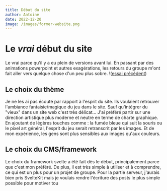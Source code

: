 ```yaml
---
title: Début du site
author: Antoine
date: 2022-12-20
image: /images/former-website.png
---
```


# Le _vrai_ début du site

Le vrai parce qu'il y a eu plein de versions avant lui. En passant par des animations powerpoint et autres exagérations, les retours du groupe m'ont fait aller vers quelque chose d'un peu plus sobre. !([essai précédent](https://seyti67.github.io/epistars/))

## Le choix du thème

Je ne les ai pas écouté par rapport à l'esprit du site. Ils voulaient retrouver l'ambiance fantaisie/magique du jeu dans le site. Sauf qu'intégrer du "vieux" dans un site web c'est très délicat... J'ai préféré partir sur une direction artistique plus moderne et neutre en terme de charte graphique. En ajoutant de légères touches comme : la fumée bleue qui suit la souris ou le pixel art général, l'esprit du jeu serait retranscrit par les images. Et de mon expérience, les gens sont plus sensibles aux images qu'aux couleurs.

## Le choix du CMS/framework

Le choix du framework svelte a été fait dès le début, principalement parce que c'est mon préféré. De plus, il est très simple à utiliser et à comprendre, ce qui est un plus pour un projet de groupe. Pour la partie serveur, j'aurais bien pris SvelteKit mais je voulais rendre l'écriture des posts le plus simple possible pour motiver tou
